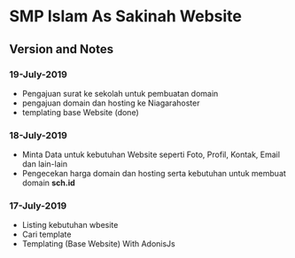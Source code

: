 # SMP Islam As Sakinah Website

## Version and Notes

### 19-July-2019 

- Pengajuan surat ke sekolah untuk pembuatan domain
- pengajuan domain dan hosting ke Niagarahoster
- templating base Website (done)

### 18-July-2019

- Minta Data untuk kebutuhan Website seperti Foto, Profil, Kontak, Email dan lain-lain
- Pengecekan harga domain dan hosting serta kebutuhan untuk membuat domain **sch.id**

### 17-July-2019

- Listing kebutuhan wbesite
- Cari template
- Templating (Base Website) With AdonisJs